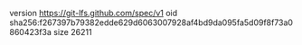 version https://git-lfs.github.com/spec/v1
oid sha256:f267397b79382edde629d6063007928af4bd9da095fa5d09f8f73a0860423f3a
size 26211
